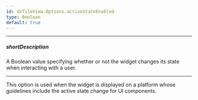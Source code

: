 ```yaml
---
id: dxTileView.Options.activeStateEnabled
type: Boolean
default: true
---
```

---
##### shortDescription
A Boolean value specifying whether or not the widget changes its state when interacting with a user.

---
This option is used when the widget is displayed on a platform whose guidelines include the active state change for UI components.